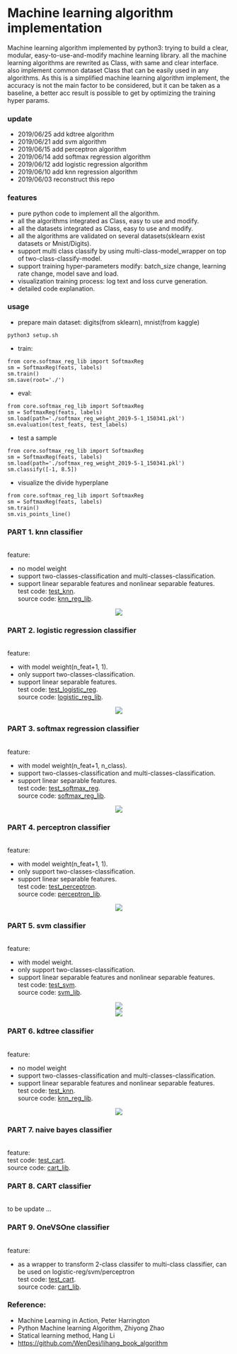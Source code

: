 # Machine learning algorithm implementation

Machine learning algorithm implemented by python3: 
trying to build a clear, modular, easy-to-use-and-modify machine learning library. all the machine learning algorithms are rewrited as Class, with same and clear interface. also implement common dataset Class that can be easily used in any algorithms.
As this is a simplified machine learning algorithm implement, the accuracy is not the main factor to be considered, but it can be taken as a baseline, a better acc result is possible to get by optimizing the training hyper params.

### update
- 2019/06/25 add kdtree algorithm
- 2019/06/21 add svm algorithm
- 2019/06/15 add perceptron algorithm
- 2019/06/14 add softmax regression algorithm
- 2019/06/12 add logistic regression algorithm
- 2019/06/10 add knn regression algorithm
- 2019/06/03 reconstruct this repo

### features
- pure python code to implement all the algorithm.
- all the algorithms integrated as Class, easy to use and modify.
- all the datasets integrated as Class, easy to use and modify.
- all the algorithms are validated on several datasets(sklearn exist datasets or Mnist/Digits).
- support multi class classify by using multi-class-model_wrapper on top of two-class-classify-model.
- support training hyper-parameters modify: batch_size change, learning rate change, model save and load.
- visualization training process: log text and loss curve generation.
- detailed code explanation.

### usage

- prepare main dataset: digits(from sklearn), mnist(from kaggle)
```
python3 setup.sh
```
- train: 
```
from core.softmax_reg_lib import SoftmaxReg
sm = SoftmaxReg(feats, labels)
sm.train()
sm.save(root='./')
```
- eval:
```
from core.softmax_reg_lib import SoftmaxReg
sm = SoftmaxReg(feats, labels)
sm.load(path='./softmax_reg_weight_2019-5-1_150341.pkl')
sm.evaluation(test_feats, test_labels)
```
- test a sample
```
from core.softmax_reg_lib import SoftmaxReg
sm = SoftmaxReg(feats, labels)
sm.load(path='./softmax_reg_weight_2019-5-1_150341.pkl')
sm.classify([-1, 8.5])
```
- visualize the divide hyperplane
```
from core.softmax_reg_lib import SoftmaxReg
sm = SoftmaxReg(feats, labels)
sm.train()
sm.vis_points_line()
```

### PART 1. knn classifier
<br>feature: 
- no model weight
- support two-classes-classification and multi-classes-classification.
- support linear separable features and nonlinear separable features.
<br>test code: [test_knn](https://github.com/ximitiejiang/machine_learning_algorithm/blob/master/test_knn.py).
<br>source code: [knn_reg_lib](https://github.com/ximitiejiang/machine_learning_algorithm/blob/master/core/knn_lib.py).
<div align=center><img src="https://github.com/ximitiejiang/machine_learning_algorithm/blob/master/demo/knn.png"/></div>

### PART 2. logistic regression classifier
<br>feature: 
- with model weight(n_feat+1, 1).
- only support two-classes-classification.
- support linear separable features.
<br>test code: [test_logistic_reg](https://github.com/ximitiejiang/machine_learning_algorithm/blob/master/test_logistic_reg.py).
<br>source code: [logistic_reg_lib](https://github.com/ximitiejiang/machine_learning_algorithm/blob/master/core/logistic_reg_lib.py).
<div align=center><img src="https://github.com/ximitiejiang/machine_learning_algorithm/blob/master/demo/logistic.png"/></div>

### PART 3. softmax regression classifier
<br>feature: 
- with model weight(n_feat+1, n_class).
- support two-classes-classification and multi-classes-classification.
- support linear separable features.
<br>test code: [test_softmax_reg](https://github.com/ximitiejiang/machine_learning_algorithm/blob/master/test_softmax_reg.py).
<br>source code: [softmax_reg_lib](https://github.com/ximitiejiang/machine_learning_algorithm/blob/master/core/softmax_reg_lib.py).
<div align=center><img src="https://github.com/ximitiejiang/machine_learning_algorithm/blob/master/demo/softmax.png"/></div>

### PART 4. perceptron classifier
<br>feature: 
- with model weight(n_feat+1, 1).
- only support two-classes-classification.
- support linear separable features.
<br>test code: [test_perceptron](https://github.com/ximitiejiang/machine_learning_algorithm/blob/master/test_perceptron.py).
<br>source code: [perceptron_lib](https://github.com/ximitiejiang/machine_learning_algorithm/blob/master/core/perceptron_lib.py).
<div align=center><img src="https://github.com/ximitiejiang/machine_learning_algorithm/blob/master/demo/perceptron.png"/></div>

### PART 5. svm classifier
<br>feature: 
- with model weight.
- only support two-classes-classification.
- support linear separable features and nonlinear separable features.
<br>test code: [test_svm](https://github.com/ximitiejiang/machine_learning_algorithm/blob/master/test_svm.py).
<br>source code: [svm_lib](https://github.com/ximitiejiang/machine_learning_algorithm/blob/master/core/svm_lib.py).
<div align=center><img src="https://github.com/ximitiejiang/machine_learning_algorithm/blob/master/demo/svm.png"/></div>
<div align=center><img src="https://github.com/ximitiejiang/machine_learning_algorithm/blob/master/demo/svm2.png"/></div>

### PART 6. kdtree classifier 
<br>feature:
- no model weight
- support two-classes-classification and multi-classes-classification.
- support linear separable features and nonlinear separable features.
<br>test code: [test_knn](https://github.com/ximitiejiang/machine_learning_algorithm/blob/master/test_kdtree.py).
<br>source code: [knn_reg_lib](https://github.com/ximitiejiang/machine_learning_algorithm/blob/master/core/kdtree_lib.py).
<div align=center><img src="https://github.com/ximitiejiang/machine_learning_algorithm/blob/master/demo/kdtree.png"/></div>

### PART 7. naive bayes classifier 
<br>feature:
<br>test code: [test_cart](https://github.com/ximitiejiang/machine_learning_algorithm/blob/master/test_cart.py).
<br>source code: [cart_lib](https://github.com/ximitiejiang/machine_learning_algorithm/blob/master/core/cart_lib.py).

### PART 8. CART classifier 
<br>to be update ...

### PART 9. OneVSOne classifier
<br>feature:
- as a wrapper to transform 2-class classifer to multi-class classifier, can be used on logistic-reg/svm/perceptron 
<br>test code: [test_cart](https://github.com/ximitiejiang/machine_learning_algorithm/blob/master/test_ovo_model.py).
<br>source code: [cart_lib](https://github.com/ximitiejiang/machine_learning_algorithm/blob/master/core/multi_class_model_wrapper.py).


### Reference:
- Machine Learning in Action, Peter Harrington
- Python Machine learning Algorithm, Zhiyong Zhao
- Statical learning method, Hang Li
- https://github.com/WenDesi/lihang_book_algorithm
  

